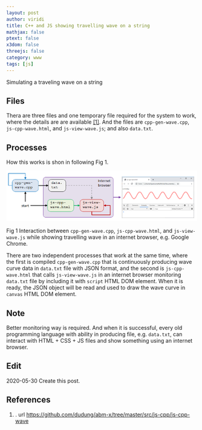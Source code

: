 ```yaml
---
layout: post
author: viridi
title: C++ and JS showing travelling wave on a string
mathjax: false
ptext: false
x3dom: false
threejs: false
category: www
tags: [js]
---
```

Simulating a traveling wave on a string

## Files
Thera are three files and one temporary file required for the system to work, where the details are are available [[1]](#ref1). And the files are `cpp-gen-wave.cpp`, `js-cpp-wave.html`, and `js-view-wave.js`; and also `data.txt`.

## Processes
How this works is shon in following Fig 1.

![](https://github.com/dudung/abm-x/raw/master/src/js-cpp/js-cpp-wave/system.png)

Fig 1 Interaction between `cpp-gen-wave.cpp`, `js-cpp-wave.html`, and `js-view-wave.js` while showing travelling wave in an internet browser, e.g. Google Chrome.

There are two independent processes that work at the same time, where the first is compiled `cpp-gen-wave.cpp` that is continuously producing wave curve data in `data.txt` file with JSON format, and the second is `js-cpp-wave.html` that calls `js-view-wave.js` in an internet browser monitoring `data.txt` file by including it with `script` HTML DOM element. When it is ready, the JSON object will be read and used to draw the wave curve in `canvas` HTML DOM element.

## Note
Better monitoring way is required. And when it is successful, every old programming language with ability in producing file, e.g. `data.txt`, can interact with HTML + CSS + JS files and show something using an internet browser.

## Edit
2020-05-30 Create this post. <br />

## References
1. <a name="ref1"></a>. url <https://github.com/dudung/abm-x/tree/master/src/js-cpp/js-cpp-wave>

